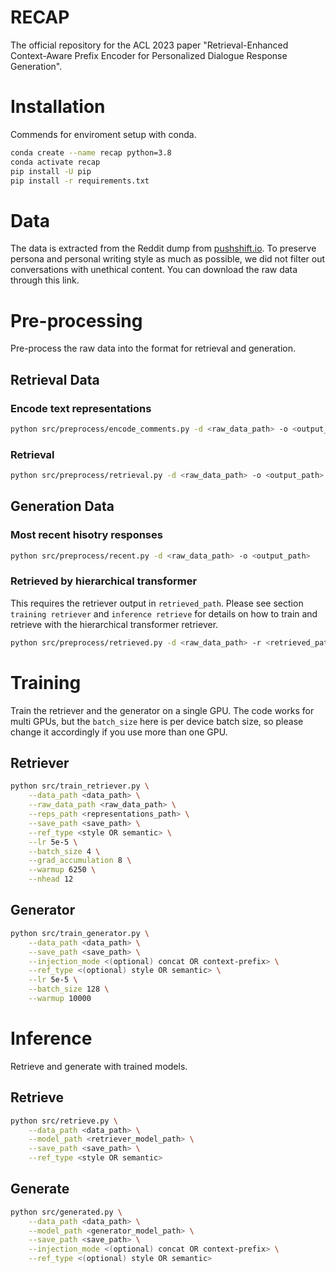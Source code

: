 # RECAP

The official repository for the ACL 2023 paper "Retrieval-Enhanced Context-Aware Prefix Encoder for Personalized Dialogue Response Generation".

# Installation

Commends for enviroment setup with conda.
```bash
conda create --name recap python=3.8
conda activate recap
pip install -U pip
pip install -r requirements.txt

```

# Data

The data is extracted from the Reddit dump from [pushshift.io](https://pushshift.io/). To preserve persona and personal writing style as much as possible, we did not filter out conversations with unethical content. You can download the raw data through this link.

# Pre-processing

Pre-process the raw data into the format for retrieval and generation.

## Retrieval Data

### Encode text representations

```bash
python src/preprocess/encode_comments.py -d <raw_data_path> -o <output_path>
```

### Retrieval

```bash
python src/preprocess/retrieval.py -d <raw_data_path> -o <output_path>
```

## Generation Data

### Most recent hisotry responses

```bash
python src/preprocess/recent.py -d <raw_data_path> -o <output_path>
```

### Retrieved by hierarchical transformer

This requires the retriever output in `retrieved_path`. Please see section `training retriever` and `inference retrieve` for details on how to train and retrieve with the hierarchical transformer retriever.
```bash
python src/preprocess/retrieved.py -d <raw_data_path> -r <retrieved_path> -o <output_path>
```

# Training 

Train the retriever and the generator on a single GPU. The code works for multi GPUs, but the `batch_size` here is per device batch size, so please change it accordingly if you use more than one GPU.

## Retriever

```bash
python src/train_retriever.py \
    --data_path <data_path> \
    --raw_data_path <raw_data_path> \
    --reps_path <representations_path> \
    --save_path <save_path> \
    --ref_type <style OR semantic> \
    --lr 5e-5 \
    --batch_size 4 \
    --grad_accumulation 8 \
    --warmup 6250 \
    --nhead 12
```

## Generator

```bash
python src/train_generator.py \
    --data_path <data_path> \
    --save_path <save_path> \
    --injection_mode <(optional) concat OR context-prefix> \
    --ref_type <(optional) style OR semantic> \
    --lr 5e-5 \
    --batch_size 128 \
    --warmup 10000
```

# Inference

Retrieve and generate with trained models.

## Retrieve

```bash
python src/retrieve.py \
    --data_path <data_path> \
    --model_path <retriever_model_path> \
    --save_path <save_path> \
    --ref_type <style OR semantic>
```

## Generate

```bash
python src/generated.py \
    --data_path <data_path> \
    --model_path <generator_model_path> \
    --save_path <save_path> \
    --injection_mode <(optional) concat OR context-prefix> \
    --ref_type <(optional) style OR semantic>
```
